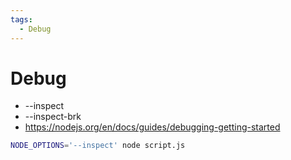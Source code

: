 ```yaml
---
tags:
  - Debug
---
```


# Debug

- --inspect
- --inspect-brk
- https://nodejs.org/en/docs/guides/debugging-getting-started


```bash
NODE_OPTIONS='--inspect' node script.js
```
